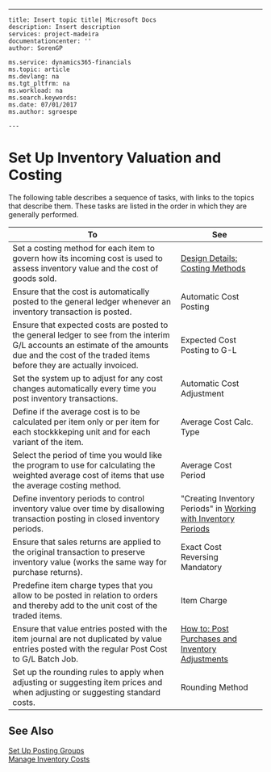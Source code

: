 ---
    title: Insert topic title| Microsoft Docs
    description: Insert description
    services: project-madeira
    documentationcenter: ''
    author: SorenGP

    ms.service: dynamics365-financials
    ms.topic: article
    ms.devlang: na
    ms.tgt_pltfrm: na
    ms.workload: na
    ms.search.keywords:
    ms.date: 07/01/2017
    ms.author: sgroespe

    ---
# Set Up Inventory Valuation and Costing
The following table describes a sequence of tasks, with links to the topics that describe them. These tasks are listed in the order in which they are generally performed.  
  
|**To**|**See**|  
|------------|-------------|  
|Set a costing method for each item to govern how its incoming cost is used to assess inventory value and the cost of goods sold.|[Design Details: Costing Methods](../FullExperience/design-details-costing-methods.md)|  
|Ensure that the cost is automatically posted to the general ledger whenever an inventory transaction is posted.|Automatic Cost Posting|  
|Ensure that expected costs are posted to the general ledger to see from the interim G\/L accounts an estimate of the amounts due and the cost of the traded items before they are actually invoiced.|Expected Cost Posting to G-L|  
|Set the system up to adjust for any cost changes automatically every time you post inventory transactions.|Automatic Cost Adjustment|  
|Define if the average cost is to be calculated per item only or per item for each stockkkeping unit and for each variant of the item.|Average Cost Calc. Type|  
|Select the period of time you would like the program to use for calculating the weighted average cost of items that use the average costing method.|Average Cost Period|  
|Define inventory periods to control inventory value over time by disallowing transaction posting in closed inventory periods.|"Creating Inventory Periods" in [Working with Inventory Periods](../FullExperience/how-to-work-with-inventory-periods.md)|  
|Ensure that sales returns are applied to the original transaction to preserve inventory value \(works the same way for purchase returns\).|Exact Cost Reversing Mandatory|  
|Predefine item charge types that you allow to be posted in relation to orders and thereby add to the unit cost of the traded items.|Item Charge|  
|Ensure that value entries posted with the item journal are not duplicated by value entries posted with the regular Post Cost to G\/L Batch Job.|[How to: Post Purchases and Inventory Adjustments](../FullExperience/how-to-post-purchases-and-inventory-adjustments.md)|  
|Set up the rounding rules to apply when adjusting or suggesting item prices and when adjusting or suggesting standard costs.|Rounding Method|  
  
## See Also  
 [Set Up Posting Groups](../FullExperience/set-up-posting-groups.md)   
 [Manage Inventory Costs](../FullExperience/manage-inventory-costs.md)